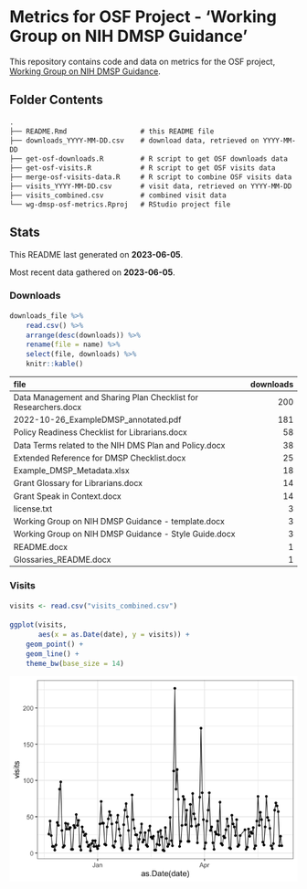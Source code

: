 
<!-- README.md is generated from README.Rmd. Please edit that file -->

# Metrics for OSF Project - ‘Working Group on NIH DMSP Guidance’

<!-- badges: start -->
<!-- badges: end -->

This repository contains code and data on metrics for the OSF project,
[Working Group on NIH DMSP Guidance](https://osf.io/uadxr/).

## Folder Contents

    .
    ├── README.Rmd                  # this README file
    ├── downloads_YYYY-MM-DD.csv    # download data, retrieved on YYYY-MM-DD
    ├── get-osf-downloads.R         # R script to get OSF downloads data
    ├── get-osf-visits.R            # R script to get OSF visits data
    ├── merge-osf-visits-data.R     # R script to combine OSF visits data
    ├── visits_YYYY-MM-DD.csv       # visit data, retrieved on YYYY-MM-DD
    ├── visits_combined.csv         # combined visit data
    └── wg-dmsp-osf-metrics.Rproj   # RStudio project file

## Stats

This README last generated on **2023-06-05**.

Most recent data gathered on **2023-06-05**.

### Downloads

``` r
downloads_file %>%
    read.csv() %>%
    arrange(desc(downloads)) %>%
    rename(file = name) %>%
    select(file, downloads) %>%
    knitr::kable()
```

| file                                                            | downloads |
|:----------------------------------------------------------------|----------:|
| Data Management and Sharing Plan Checklist for Researchers.docx |       200 |
| 2022-10-26_ExampleDMSP_annotated.pdf                            |       181 |
| Policy Readiness Checklist for Librarians.docx                  |        58 |
| Data Terms related to the NIH DMS Plan and Policy.docx          |        38 |
| Extended Reference for DMSP Checklist.docx                      |        25 |
| Example_DMSP_Metadata.xlsx                                      |        18 |
| Grant Glossary for Librarians.docx                              |        14 |
| Grant Speak in Context.docx                                     |        14 |
| license.txt                                                     |         3 |
| Working Group on NIH DMSP Guidance - template.docx              |         3 |
| Working Group on NIH DMSP Guidance - Style Guide.docx           |         3 |
| README.docx                                                     |         1 |
| Glossaries_README.docx                                          |         1 |

### Visits

``` r
visits <- read.csv("visits_combined.csv")

ggplot(visits, 
       aes(x = as.Date(date), y = visits)) + 
    geom_point() + 
    geom_line() + 
    theme_bw(base_size = 14)
```

![](README_files/figure-gfm/unnamed-chunk-3-1.png)<!-- -->
